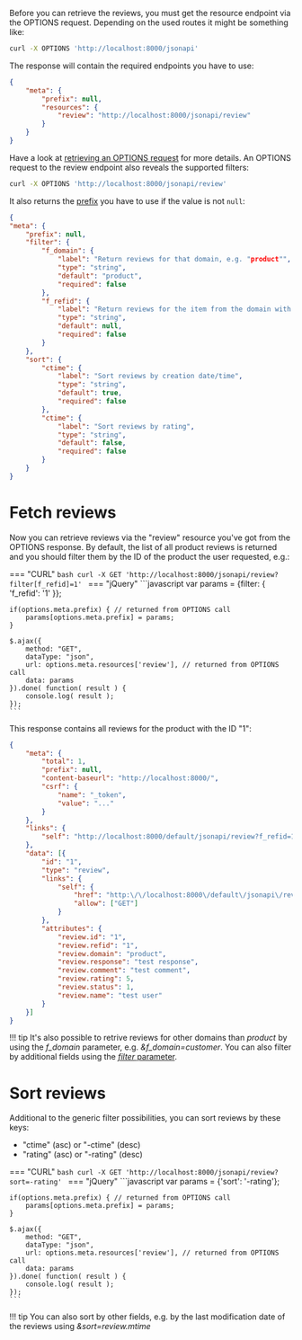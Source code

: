 Before you can retrieve the reviews, you must get the resource endpoint via the OPTIONS request. Depending on the used routes it might be something like:

```bash
curl -X OPTIONS 'http://localhost:8000/jsonapi'
```

The response will contain the required endpoints you have to use:

```json
{
    "meta": {
        "prefix": null,
        "resources": {
            "review": "http://localhost:8000/jsonapi/review"
        }
    }
}
```

Have a look at [retrieving an OPTIONS request](index.md#retrieve-meta-data) for more details. An OPTIONS request to the review endpoint also reveals the supported filters:

```bash
curl -X OPTIONS 'http://localhost:8000/jsonapi/review'
```

It also returns the [prefix](index.md#nested-parameters) you have to use if the value is not `null`:

```json
{
"meta": {
	"prefix": null,
	"filter": {
		"f_domain": {
			"label": "Return reviews for that domain, e.g. "product"",
			"type": "string",
			"default": "product",
			"required": false
		},
		"f_refid": {
			"label": "Return reviews for the item from the domain with that ID",
			"type": "string",
			"default": null,
			"required": false
		}
	},
	"sort": {
		"ctime": {
			"label": "Sort reviews by creation date/time",
			"type": "string",
			"default": true,
			"required": false
		},
		"ctime": {
			"label": "Sort reviews by rating",
			"type": "string",
			"default": false,
			"required": false
		}
	}
}
```

# Fetch reviews

Now you can retrieve reviews via the "review" resource you've got from the OPTIONS response. By default, the list of all product reviews is returned and you should filter them by the ID of the product the user requested, e.g.:

=== "CURL"
	```bash
	curl -X GET 'http://localhost:8000/jsonapi/review?filter[f_refid]=1'
	```
=== "jQuery"
	```javascript
	var params = {filter: {
		'f_refid': '1'
	}};

	if(options.meta.prefix) { // returned from OPTIONS call
		params[options.meta.prefix] = params;
	}

	$.ajax({
		method: "GET",
		dataType: "json",
		url: options.meta.resources['review'], // returned from OPTIONS call
		data: params
	}).done( function( result ) {
		console.log( result );
	});
	```

This response contains all reviews for the product with the ID "1":

```json
{
	"meta": {
		"total": 1,
		"prefix": null,
		"content-baseurl": "http://localhost:8000/",
		"csrf": {
			"name": "_token",
			"value": "..."
		}
	},
	"links": {
		"self": "http://localhost:8000/default/jsonapi/review?f_refid=1"
	},
	"data": [{
		"id": "1",
		"type": "review",
		"links": {
			"self": {
				"href": "http:\/\/localhost:8000\/default\/jsonapi\/review?id=1",
				"allow": ["GET"]
			}
		},
		"attributes": {
			"review.id": "1",
			"review.refid": "1",
			"review.domain": "product",
			"review.response": "test response",
			"review.comment": "test comment",
			"review.rating": 5,
			"review.status": 1,
			"review.name": "test user"
		}
	}]
}
```

!!! tip
    It's also possible to retrive reviews for other domains than *product* by using the *f_domain* parameter, e.g. *&f_domain=customer*. You can also filter by additional fields using the [*filter* parameter](basics.md).

# Sort reviews

Additional to the generic filter possibilities, you can sort reviews by these keys:

* "ctime" (asc) or "-ctime" (desc)
* "rating" (asc) or "-rating" (desc)

=== "CURL"
	```bash
	curl -X GET 'http://localhost:8000/jsonapi/review?sort=-rating'
	```
=== "jQuery"
	```javascript
	var params = {'sort': '-rating'};

	if(options.meta.prefix) { // returned from OPTIONS call
		params[options.meta.prefix] = params;
	}

	$.ajax({
		method: "GET",
		dataType: "json",
		url: options.meta.resources['review'], // returned from OPTIONS call
		data: params
	}).done( function( result ) {
		console.log( result );
	});
	```

!!! tip
    You can also sort by other fields, e.g. by the last modification date of the reviews using *&sort=review.mtime*
